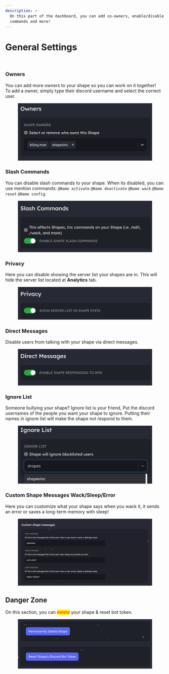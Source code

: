 ```yaml
---
description: >-
  On this part of the dashboard, you can add co-owners, enable/disable slash
  commands and more!
---
```


# General Settings

<figure><img src="../../.gitbook/assets/image (80).png" alt=""><figcaption></figcaption></figure>



### Owners

You can add more owners to your shape so you can work on it together!\
To add a owner, simply type their discord username and select the correct user.

<figure><img src="../../.gitbook/assets/image (2) (1) (1) (1) (1) (1) (1).png" alt=""><figcaption></figcaption></figure>

### Slash Commands

You can disable slash commands to your shape. When its disabled, you can use mention commands: `@Name activate` `@Name deactivate` `@Name wack` `@Name reset` `@Name config`.

<figure><img src="../../.gitbook/assets/image (1) (1) (1) (1) (1) (1) (1) (1) (1) (1) (1).png" alt=""><figcaption></figcaption></figure>

### Privacy

Here you can disable showing the server list your shapes are in. This will hide the server list located at **Analytics** tab.

<figure><img src="../../.gitbook/assets/image (2) (1) (1) (1) (1) (1) (1) (1).png" alt=""><figcaption></figcaption></figure>

### Direct Messages

Disable users from talking with your shape via direct messages.

<figure><img src="../../.gitbook/assets/image (3) (1) (1) (1) (1) (1).png" alt=""><figcaption></figcaption></figure>

### Ignore List

Someone bullying your shape? Ignore list is your friend, Put the discord usernames of the people you want your shape to ignore. Putting their names in ignore list will make the shape not respond to them.



<figure><img src="../../.gitbook/assets/image (4) (1) (1) (1) (1).png" alt=""><figcaption></figcaption></figure>

### Custom Shape Messages Wack/Sleep/Error

Here you can customize what your shape says when you wack it, it sends an error or saves a long-term memory with sleep!

<figure><img src="../../.gitbook/assets/Screenshot 2024-12-12 175841.png" alt=""><figcaption></figcaption></figure>

## Danger Zone

On this section, you can <mark style="color:red;">delete</mark> your shape & reset bot token.

<figure><img src="../../.gitbook/assets/image (129).png" alt=""><figcaption></figcaption></figure>
